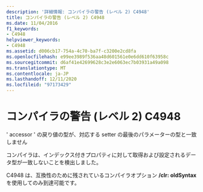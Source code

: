 ```yaml
---
description: '詳細情報: コンパイラの警告 (レベル 2) C4948'
title: コンパイラの警告 (レベル 2) C4948
ms.date: 11/04/2016
f1_keywords:
- C4948
helpviewer_keywords:
- C4948
ms.assetid: d006cb17-754a-4c70-ba7f-c3200e2cd8fa
ms.openlocfilehash: e99ee3989f536aa48d601561e0e6dd610f63958c
ms.sourcegitcommit: d6af41e42699628c3e2e6063ec7b03931a49a098
ms.translationtype: MT
ms.contentlocale: ja-JP
ms.lasthandoff: 12/11/2020
ms.locfileid: "97173429"
---
```

# <a name="compiler-warning-level-2-c4948"></a>コンパイラの警告 (レベル 2) C4948

' accessor ' の戻り値の型が、対応する setter の最後のパラメーターの型と一致しません

コンパイラは、インデックス付きプロパティに対して取得および設定されるデータ型が一致しないことを検出しました。

C4948 は、互換性のために残されているコンパイラオプション **/clr: oldSyntax** を使用してのみ到達可能です。
